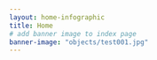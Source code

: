 ```yaml
---
layout: home-infographic
title: Home
# add banner image to index page 
banner-image: "objects/test001.jpg"
---
```


